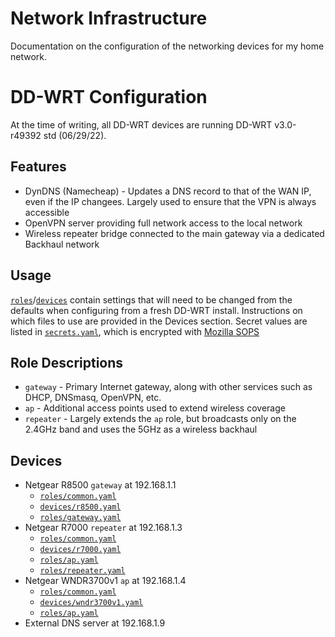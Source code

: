# Network Infrastructure
Documentation on the configuration of the networking devices for my home network.

# DD-WRT Configuration
At the time of writing, all DD-WRT devices are running DD-WRT v3.0-r49392 std (06/29/22).

## Features
 - DynDNS (Namecheap) - Updates a DNS record to that of the WAN IP, even if the IP changees. Largely used to ensure that the VPN is always accessible
 - OpenVPN server providing full network access to the local network
 - Wireless repeater bridge connected to the main gateway via a dedicated Backhaul network

## Usage
[`roles`](roles)/[`devices`](devices) contain settings that will need to be changed from the defaults when configuring from a fresh DD-WRT install. Instructions on which files to use are provided in the Devices section. Secret values are listed in [`secrets.yaml`](secrets.yaml), which is encrypted with [Mozilla SOPS](https://github.com/mozilla/sops)

## Role Descriptions
- `gateway` - Primary Internet gateway, along with other services such as DHCP, DNSmasq, OpenVPN, etc.
- `ap` - Additional access points used to extend wireless coverage
- `repeater` - Largely extends the `ap` role, but broadcasts only on the 2.4GHz band and uses the 5GHz as a wireless backhaul

## Devices
- Netgear R8500 `gateway` at 192.168.1.1
  - [`roles/common.yaml`](roles/common.yaml)
  - [`devices/r8500.yaml`](devices/r8500.yaml)
  - [`roles/gateway.yaml`](roles/gateway.yaml)
- Netgear R7000 `repeater` at 192.168.1.3
  - [`roles/common.yaml`](roles/common.yaml)
  - [`devices/r7000.yaml`](devices/r7000.yaml)
  - [`roles/ap.yaml`](roles/ap.yaml)
  - [`roles/repeater.yaml`](roles/repeater.yaml)
- Netgear WNDR3700v1 `ap` at 192.168.1.4
  - [`roles/common.yaml`](roles/common.yaml)
  - [`devices/wndr3700v1.yaml`](devices/wndr3700v1.yaml)
  - [`roles/ap.yaml`](roles/ap.yaml)
- External DNS server at 192.168.1.9
